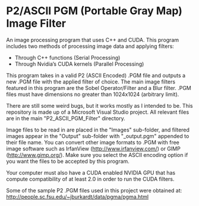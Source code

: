 # P2/ASCII PGM (Portable Gray Map) Image Filter
An image processing program that uses C++ and CUDA. This program includes two methods of processing image data and applying filters:
-	Through C++ functions (Serial Processing)
-	Through Nvidia’s CUDA kernels (Parallel Processing)

This program takes in a valid P2 (ASCII Encoded) .PGM file and outputs a new .PGM file with the applied filter of choice. The main image filters featured in this program are the Sobel Operator/Filter and a Blur filter.
.PGM files must have dimensions no greater than 1024x1024 (arbitrary limit).

There are still some weird bugs, but it works mostly as I intended to be. This repository is made up of a Microsoft Visual Studio project. All relevant files are in the main "P2_ASCII_PGM_Filter" directory.

Image files to be read in are placed in the "Images" sub-folder, and filtered images appear in the "Output" sub-folder with "_output.pgm" appended to their file name.
You can convert other image formats to .PGM with free image software such as IrfanView (http://www.irfanview.com/) or GIMP (http://www.gimp.org/). Make sure you select the ASCII encoding option if you want the files to be accepted by this program.

Your computer must also have a CUDA enabled NVIDIA GPU that has compute compatibility of at least 2.0 in order to run the CUDA filters.

Some of the sample P2 .PGM files used in this project were obtained at: http://people.sc.fsu.edu/~jburkardt/data/pgma/pgma.html

